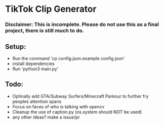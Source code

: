 # TikTok Clip Generator

### Disclaimer: This is incomplete. Please do not use this as a final project, there is still much to do.

## Setup:

- Run the command 'cp config.json.example config.json'
- install dependencies
- Run 'python3 main.py'

## Todo:

- Optinally add GTA/Subway Surfers/Minecraft Parkour to further fry peoples attention spans
- Focus on faces of who is talking with opencv
- Cleanup the use of caption.py (os.system should NOT be used)
- any other ideas? make a issue/pr
